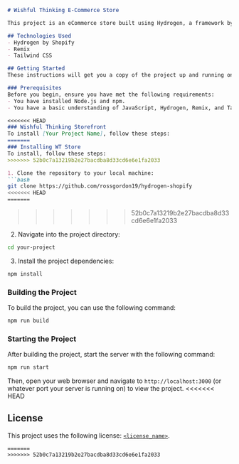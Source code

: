 ```markdown
# Wishful Thinking E-Commerce Store

This project is an eCommerce store built using Hydrogen, a framework by Shopify. It utilizes Remix for robust routing and data loading, and Tailwind CSS for efficient, utility-first styling.

## Technologies Used
- Hydrogen by Shopify
- Remix
- Tailwind CSS

## Getting Started
These instructions will get you a copy of the project up and running on your local machine for development and testing purposes.

### Prerequisites
Before you begin, ensure you have met the following requirements:
- You have installed Node.js and npm.
- You have a basic understanding of JavaScript, Hydrogen, Remix, and Tailwind CSS.

<<<<<<< HEAD
### Wishful Thinking Storefront
To install [Your Project Name], follow these steps:
=======
### Installing WT Store
To install, follow these steps:
>>>>>>> 52b0c7a13219b2e27bacdba8d33cd6e6e1fa2033

1. Clone the repository to your local machine:
```bash
git clone https://github.com/rossgordon19/hydrogen-shopify
<<<<<<< HEAD
=======
```
>>>>>>> 52b0c7a13219b2e27bacdba8d33cd6e6e1fa2033

2. Navigate into the project directory:
```bash
cd your-project
```

3. Install the project dependencies:
```bash
npm install
```

### Building the Project
To build the project, you can use the following command:
```bash
npm run build
```

### Starting the Project
After building the project, start the server with the following command:
```bash
npm run start
```

Then, open your web browser and navigate to `http://localhost:3000` (or whatever port your server is running on) to view the project.
<<<<<<< HEAD

## License
This project uses the following license: [`<license_name>`](<link>).
```
=======
>>>>>>> 52b0c7a13219b2e27bacdba8d33cd6e6e1fa2033
